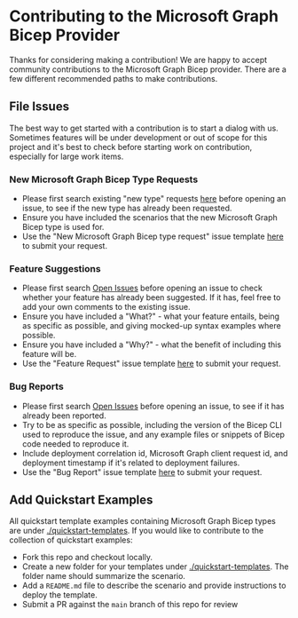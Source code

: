 # Contributing to the Microsoft Graph Bicep Provider
Thanks for considering making a contribution! We are happy to accept community contributions to the Microsoft Graph Bicep provider. There are a few different recommended paths to make contributions.

## File Issues
The best way to get started with a contribution is to start a dialog with us. Sometimes features will be under development or out of scope for this project and it's best to check before starting work on contribution, especially for large work items.

### New Microsoft Graph Bicep Type Requests

* Please first search existing "new type" requests [here](https://github.com/microsoftgraph/msgraph-bicep-types/labels/new%20type) before opening an issue, to see if the new type has already been requested.
* Ensure you have included the scenarios that the new Microsoft Graph Bicep type is used for.
* Use the "New Microsoft Graph Bicep type request" issue template [here](https://github.com/microsoftgraph/msgraph-bicep-types/issues/new/choose) to submit your request.

### Feature Suggestions

* Please first search [Open Issues](https://github.com/microsoftgraph/msgraph-bicep-types/issues) before opening an issue to check whether your feature has already been suggested. If it has, feel free to add your own comments to the existing issue.
* Ensure you have included a "What?" - what your feature entails, being as specific as possible, and giving mocked-up syntax examples where possible.
* Ensure you have included a "Why?" - what the benefit of including this feature will be.
* Use the "Feature Request" issue template [here](https://github.com/microsoftgraph/msgraph-bicep-types/issues/new/choose) to submit your request.

### Bug Reports

* Please first search [Open Issues](https://github.com/microsoftgraph/msgraph-bicep-types/issues) before opening an issue, to see if it has already been reported.
* Try to be as specific as possible, including the version of the Bicep CLI used to reproduce the issue, and any example files or snippets of Bicep code needed to reproduce it.
* Include deployment correlation id, Microsoft Graph client request id, and deployment timestamp if it's related to deployment failures.
* Use the "Bug Report" issue template [here](https://github.com/microsoftgraph/msgraph-bicep-types/issues/new/choose) to submit your request.

## Add Quickstart Examples

All quickstart template examples containing Microsoft Graph Bicep types are under [./quickstart-templates](./quickstart-templates). If you would like to contribute to the collection of quickstart examples:

* Fork this repo and checkout locally.
* Create a new folder for your templates under [./quickstart-templates](./quickstart-templates). The folder name should summarize the scenario.
* Add a `README.md` file to describe the scenario and provide instructions to deploy the template.
* Submit a PR against the `main` branch of this repo for review